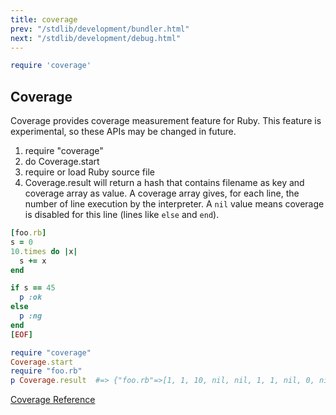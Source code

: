 ```yaml
---
title: coverage
prev: "/stdlib/development/bundler.html"
next: "/stdlib/development/debug.html"
---
```



```ruby
require 'coverage'
```

## Coverage[](#coverage)

Coverage provides coverage measurement feature for Ruby. This feature is
experimental, so these APIs may be changed in future.

1.  require "coverage"
2.  do Coverage.start
3.  require or load Ruby source file
4.  Coverage.result will return a hash that contains filename as key and
    coverage array as value. A coverage array gives, for each line, the
    number of line execution by the interpreter. A `nil` value means
    coverage is disabled for this line (lines like `else` and `end`).


```ruby
[foo.rb]
s = 0
10.times do |x|
  s += x
end

if s == 45
  p :ok
else
  p :ng
end
[EOF]

require "coverage"
Coverage.start
require "foo.rb"
p Coverage.result  #=> {"foo.rb"=>[1, 1, 10, nil, nil, 1, 1, nil, 0, nil]}
```

<a
href='https://ruby-doc.org/stdlib-2.6/libdoc/coverage/rdoc/Coverage.html'
class='ruby-doc remote' target='_blank'>Coverage Reference</a>


